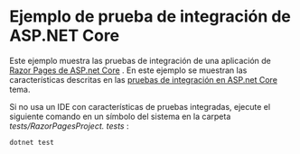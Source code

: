 # <a name="aspnet-core-integration-testing-sample"></a>Ejemplo de prueba de integración de ASP.NET Core

Este ejemplo muestra las pruebas de integración de una aplicación de [Razor Pages de ASP.net Core](https://docs.microsoft.com/aspnet/core/mvc/razor-pages) . En este ejemplo se muestran las características descritas en las [pruebas de integración en ASP.net Core](https://docs.microsoft.com/aspnet/core/test/integration-tests) tema.

Si no usa un IDE con características de pruebas integradas, ejecute el siguiente comando en un símbolo del sistema en la carpeta *tests/RazorPagesProject. tests* :

```dotnetcli
dotnet test
```
